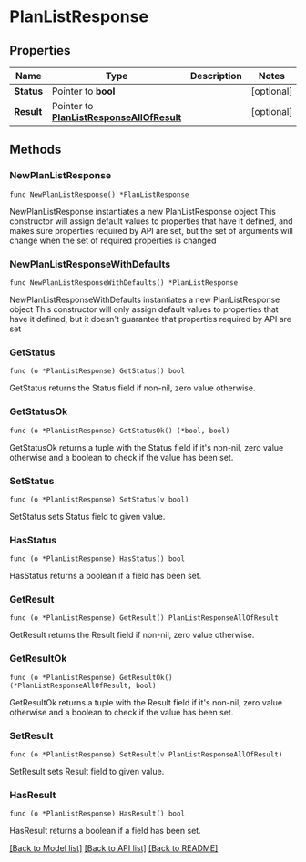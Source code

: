 # PlanListResponse

## Properties

Name | Type | Description | Notes
------------ | ------------- | ------------- | -------------
**Status** | Pointer to **bool** |  | [optional] 
**Result** | Pointer to [**PlanListResponseAllOfResult**](PlanListResponseAllOfResult.md) |  | [optional] 

## Methods

### NewPlanListResponse

`func NewPlanListResponse() *PlanListResponse`

NewPlanListResponse instantiates a new PlanListResponse object
This constructor will assign default values to properties that have it defined,
and makes sure properties required by API are set, but the set of arguments
will change when the set of required properties is changed

### NewPlanListResponseWithDefaults

`func NewPlanListResponseWithDefaults() *PlanListResponse`

NewPlanListResponseWithDefaults instantiates a new PlanListResponse object
This constructor will only assign default values to properties that have it defined,
but it doesn't guarantee that properties required by API are set

### GetStatus

`func (o *PlanListResponse) GetStatus() bool`

GetStatus returns the Status field if non-nil, zero value otherwise.

### GetStatusOk

`func (o *PlanListResponse) GetStatusOk() (*bool, bool)`

GetStatusOk returns a tuple with the Status field if it's non-nil, zero value otherwise
and a boolean to check if the value has been set.

### SetStatus

`func (o *PlanListResponse) SetStatus(v bool)`

SetStatus sets Status field to given value.

### HasStatus

`func (o *PlanListResponse) HasStatus() bool`

HasStatus returns a boolean if a field has been set.

### GetResult

`func (o *PlanListResponse) GetResult() PlanListResponseAllOfResult`

GetResult returns the Result field if non-nil, zero value otherwise.

### GetResultOk

`func (o *PlanListResponse) GetResultOk() (*PlanListResponseAllOfResult, bool)`

GetResultOk returns a tuple with the Result field if it's non-nil, zero value otherwise
and a boolean to check if the value has been set.

### SetResult

`func (o *PlanListResponse) SetResult(v PlanListResponseAllOfResult)`

SetResult sets Result field to given value.

### HasResult

`func (o *PlanListResponse) HasResult() bool`

HasResult returns a boolean if a field has been set.


[[Back to Model list]](../README.md#documentation-for-models) [[Back to API list]](../README.md#documentation-for-api-endpoints) [[Back to README]](../README.md)


